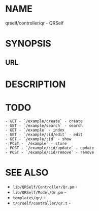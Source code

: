 # NAME

qrself/controller/qr - QRSelf

# SYNOPSIS

## URL

# DESCRIPTION

# TODO

```
- GET - `/example/create` - create
- GET - `/example/search` - search
- GET - `/example` - index
- GET - `/example/:id/edit` - edit
- GET - `/example/:id` - show
- POST - `/example` - store
- POST - `/example/:id/update` - update
- POST - `/example/:id/remove` - remove
```

# SEE ALSO

- `lib/QRSelf/Controller/Qr.pm` -
- `lib/QRSelf/Model/Qr.pm` -
- `templates/qr/` -
- `t/qrself/controller/qr.t` -
